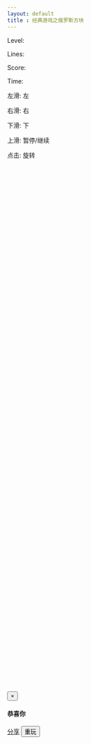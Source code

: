 ```yaml
---
layout: default
title : 经典游戏之俄罗斯方块
---
```


<link rel="stylesheet" href="./tetris.css" type="text/css" />
<div id="tetris">
    <div id="info">
        <div id="next_shape"></div>
        <p id="level">
            Level: <span></span>
        </p>
        <p id="lines">
            Lines: <span></span>
        </p>
        <p id="score">
            Score: <span></span>
        </p>
        <p id="time">
            Time: <span></span>
        </p>
        <p id="help">
            左滑: <span>左</span>
        </p>
        <p id="help">
            右滑: <span>右</span>
        </p>
        <p id="help">
            下滑: <span>下</span>
        </p>
        <p id="help">
            上滑: <span>暂停/继续</span>
        </p>
        <p id="help">
            点击: <span>旋转</span>
        </p>
    </div>
    <div id="canvas"></div>
</div>
<div class="right-ad">
<!-- 300 x 600 -->
<ins class="adsbygoogle"
     style="display:inline-block;width:300px;height:600px"
     data-ad-client="ca-pub-2326969899478823"
     data-ad-slot="1758482399"></ins>
<script>
(adsbygoogle = window.adsbygoogle || []).push({});
</script>
</div>
<div class="left-ad">
<!-- 300 x 600 -->
<ins class="adsbygoogle"
     style="display:inline-block;width:300px;height:600px"
     data-ad-client="ca-pub-2326969899478823"
     data-ad-slot="1758482399"></ins>
<script>
(adsbygoogle = window.adsbygoogle || []).push({});
</script>
</div>
<script src="./tetris.js"></script>

<div class="modal fade" id="myModal" tabindex="-1" role="dialog" aria-labelledby="myModalLabel" aria-hidden="true">
    <div class="modal-dialog">
    <div class="modal-content">
    <div class="modal-header">
    <button type="button" class="close" data-dismiss="modal" aria-hidden="true">×</button>
    <h4 class="modal-title">
    <strong>恭喜你</strong>
    </h4>
    </div>
    <div class="modal-body">
    <p></p>
    </div>
    <div class="modal-footer">
        <a href="" class="btn btn-success"  id="game-fenxiang" target="_blank" >分享</a>
		<button type="button" class="btn btn-danger " data-dismiss="modal">重玩</button>
		</div>
    </div>
    </div>
</div>

<script>
var shareUrl = "http://github.tiankonguse.com/project/tetris/";
var winxin_score = "很高";
tk.comment.isHaveComment = false;

if(tk.isMobile.any()){
   tk.ad.isLoadGoogleJs = false;
    tk.ad.isShowPageFoot = false; 
}



function showMessage(score, cb) {
    var $message = $("#myModal");
    var bodyText, url;
    
    var title = "俄罗斯方块我轻松达到"+score+"分，你能打败我吗？快来挑战我吧？";
    
    if(typeof WeixinJSBridge == 'undefined'){
        bodyText = "恭喜你，获得了" + score + "高分，微博分享给好友？";
        var url = "http://v.t.sina.com.cn/share/share.php?url="+encodeURI(shareUrl)+"&title="+encodeURI(title)+"&appkey=2924220432 &searchPic=false";
        $("#game-fenxiang").attr("href", url);
    }else{
        $("#game-fenxiang").hide();
        winxin_score = score;
        winxin_shareUrl = shareUrl;
        bodyText = "恭喜你，获得了" + score + "高分，朋友圈分享给好友？";
        
    }
    $message.find(".modal-body>p").text(bodyText);
    $message.modal("show");
    if (cb) {
		$message.on("hidden.bs.modal", cb);
    }
}

function shareTimeline(){
    WeixinJSBridge.invoke('shareTimeline', {
        'link': shareUrl + "?_t=" + tk.time(),
        'title': "俄罗斯方块我轻松达到"+winxin_score+"分，你能打败我吗？快来挑战我吧？"
    },function(res) {
    });
}

document.addEventListener('WeixinJSBridgeReady', function onBridgeReady() {
    WeixinJSBridge.on('menu:share:timeline', function(argv){
        shareTimeline();
        return true;
    });
}, false);

</script>